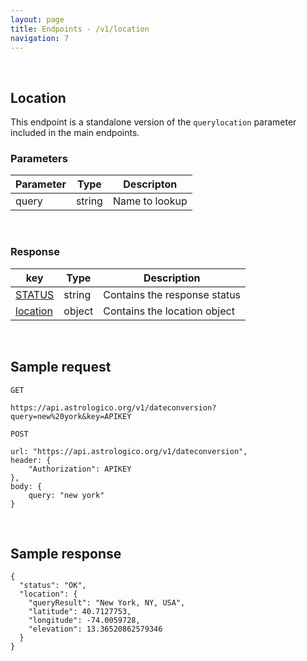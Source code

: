 ```yaml
---
layout: page
title: Endpoints - /v1/location
navigation: 7
---
```


<style>
	.inner a {
		color: royalblue;
		font-weight: bold;
	}
	.inner code {
		font-size: 100%;
	}
</style>

<br>

## Location

This endpoint is a standalone version of the  `querylocation` parameter included in the main endpoints.

### Parameters

| Parameter | Type | Descripton |
|---|---|---|
| query | string | Name to lookup |

<br>

### Response

| key | Type | Description |
|---|---|---|
| [STATUS](/astrologico/res_status.html) | string | Contains the response status |
| [location](/astrologico/res_metadata.html) | object | Contains the location object |

<br>

## Sample request

```
GET

https://api.astrologico.org/v1/dateconversion?query=new%20york&key=APIKEY
```

```
POST

url: "https://api.astrologico.org/v1/dateconversion",
header: {
	"Authorization": APIKEY
},
body: {
	query: "new york"
}
```

<br>

## Sample response

```
{
  "status": "OK",
  "location": {
    "queryResult": "New York, NY, USA",
    "latitude": 40.7127753,
    "longitude": -74.0059728,
    "elevation": 13.36520862579346
  }
}
```

<br><br><br>
